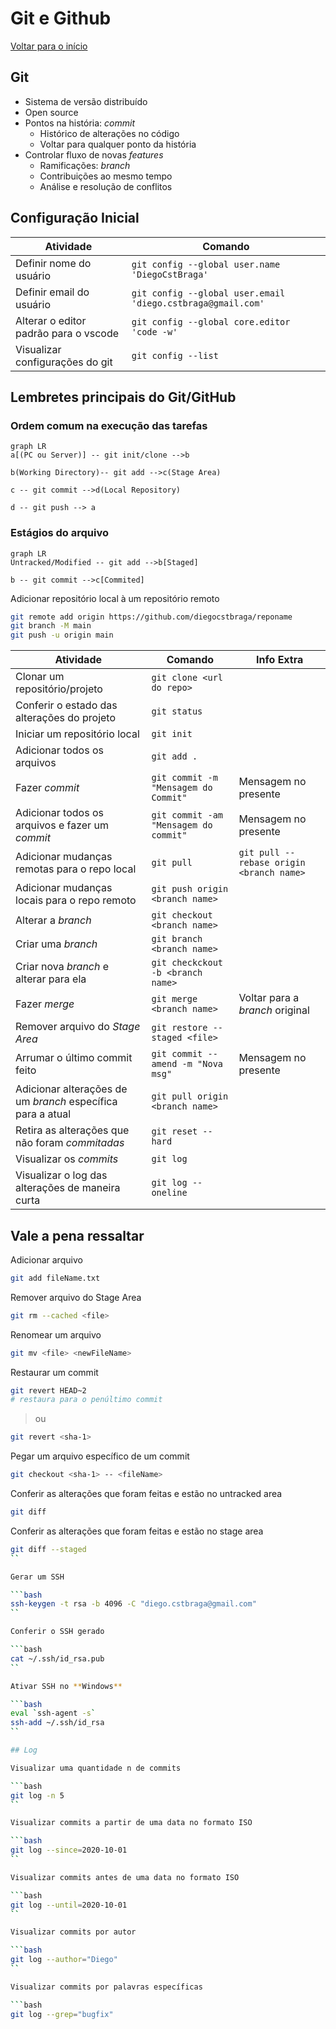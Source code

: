 ﻿# Git e Github

[Voltar para o início](./README.md)

## Git

+ Sistema de versão distribuído
+ Open source
+ Pontos na história: *commit*
  + Histórico de alterações no código
  + Voltar para qualquer ponto da história
+ Controlar fluxo de novas *features*
  + Ramificações: *branch*
  + Contribuições ao mesmo tempo
  + Análise e resolução de conflitos

## Configuração Inicial

Atividade | Comando
-- | --
Definir nome do usuário | `git config --global user.name 'DiegoCstBraga'`
Definir email do usuário | `git config --global user.email 'diego.cstbraga@gmail.com'`
Alterar o editor padrão para o vscode | `git config --global core.editor 'code -w'`
Visualizar configurações do git | `git config --list`

## Lembretes principais do Git/GitHub

### Ordem comum na execução das tarefas

```mermaid
graph LR
a[(PC ou Server)] -- git init/clone -->b

b(Working Directory)-- git add -->c(Stage Area)

c -- git commit -->d(Local Repository)

d -- git push --> a
```

### Estágios do arquivo

```mermaid
graph LR
Untracked/Modified -- git add -->b[Staged]

b -- git commit -->c[Commited]
```

Adicionar repositório local à um repositório remoto

```bash
git remote add origin https://github.com/diegocstbraga/reponame
git branch -M main
git push -u origin main
```

| Atividade | Comando | Info Extra |
--|--|--
Clonar um repositório/projeto | `git clone <url do repo>` |
Conferir o estado das alterações do projeto | `git status` |
Iniciar um repositório local | `git init` |
Adicionar todos os arquivos | `git add .` |
Fazer *commit* | `git commit -m "Mensagem do Commit"` | Mensagem no presente
Adicionar todos os arquivos e fazer um *commit* | `git commit -am "Mensagem do commit"` | Mensagem no presente
Adicionar mudanças remotas para o repo local | `git pull` | `git pull --rebase origin <branch name>`
Adicionar mudanças locais para o repo remoto | `git push origin <branch name>` |
Alterar a *branch* | `git checkout <branch name>` |
Criar uma *branch* | `git branch <branch name>` |
Criar nova *branch* e alterar para ela | `git checkckout -b <branch name>`
Fazer *merge* | `git merge <branch name>` | Voltar para a *branch* original
Remover arquivo do *Stage Area* | `git restore --staged <file>` |
Arrumar o último commit feito|`git commit --amend -m "Nova msg"` | Mensagem no presente
Adicionar alterações de um *branch* específica para a atual | `git pull origin <branch name>` |
Retira as alterações que não foram *commitadas* | `git reset --hard` |
Visualizar os *commits* | `git log` |
Visualizar o log das alterações de maneira curta | `git log --oneline` |

## Vale a pena ressaltar

Adicionar arquivo

```bash
git add fileName.txt
```

Remover arquivo do Stage Area

```bash
git rm --cached <file>
```

Renomear um arquivo

```bash
git mv <file> <newFileName>
```

Restaurar um commit

```bash
git revert HEAD~2
# restaura para o penúltimo commit 
```

> ou

```bash
git revert <sha-1>
```

Pegar um arquivo específico de um commit

```bash
git checkout <sha-1> -- <fileName>
```

Conferir as alterações que foram feitas e estão no untracked area

```bash
git diff
```

Conferir as alterações que foram feitas e estão no stage area

```bash
git diff --staged
``

Gerar um SSH

```bash
ssh-keygen -t rsa -b 4096 -C "diego.cstbraga@gmail.com"
``

Conferir o SSH gerado

```bash
cat ~/.ssh/id_rsa.pub
``

Ativar SSH no **Windows**

```bash
eval `ssh-agent -s`
ssh-add ~/.ssh/id_rsa
``

## Log

Visualizar uma quantidade n de commits

```bash
git log -n 5
``

Visualizar commits a partir de uma data no formato ISO

```bash
git log --since=2020-10-01
``

Visualizar commits antes de uma data no formato ISO

```bash
git log --until=2020-10-01
``

Visualizar commits por autor

```bash
git log --author="Diego"
``

Visualizar commits por palavras específicas

```bash
git log --grep="bugfix"
```
